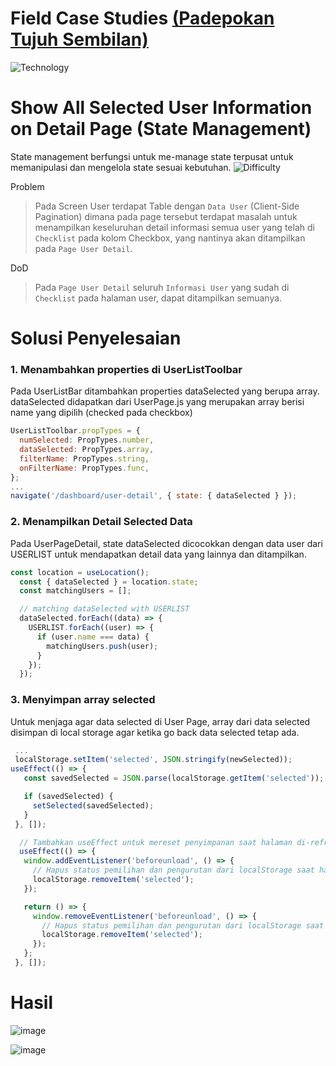 # Field Case Studies [(Padepokan Tujuh Sembilan)](https://minimal-kit-react.vercel.app/)

![Technology](https://img.shields.io/badge/Technology-React.js-blue)

# Show All Selected User Information on Detail Page (State Management)
State management berfungsi untuk me-manage state terpusat untuk memanipulasi dan mengelola state sesuai kebutuhan.
![Difficulty](https://img.shields.io/badge/Difficulty-Easy-green)

Problem

> Pada Screen User terdapat Table dengan `Data User` (Client-Side Pagination) dimana pada page tersebut terdapat masalah untuk menampilkan keseluruhan detail informasi semua user yang telah di `Checklist` pada kolom Checkbox, yang nantinya akan ditampilkan pada `Page User Detail`.

DoD

> Pada `Page User Detail` seluruh `Informasi User` yang sudah di `Checklist` pada halaman user, dapat ditampilkan semuanya.

# Solusi Penyelesaian
### 1. Menambahkan properties di UserListToolbar
Pada UserListBar ditambahkan properties dataSelected yang berupa array. dataSelected didapatkan dari UserPage.js yang merupakan array berisi name yang dipilih (checked pada checkbox)
```javascript
UserListToolbar.propTypes = {
  numSelected: PropTypes.number,
  dataSelected: PropTypes.array,
  filterName: PropTypes.string,
  onFilterName: PropTypes.func,
};
...
navigate('/dashboard/user-detail', { state: { dataSelected } });
```

### 2. Menampilkan Detail Selected Data 
Pada UserPageDetail, state dataSelected dicocokkan dengan data user dari USERLIST untuk mendapatkan detail data yang lainnya dan ditampilkan.
```javascript
const location = useLocation();
  const { dataSelected } = location.state;
  const matchingUsers = [];

  // matching dataSelected with USERLIST
  dataSelected.forEach((data) => {
    USERLIST.forEach((user) => {
      if (user.name === data) {
        matchingUsers.push(user);
      }
    });
  });
```

### 3. Menyimpan array selected 
Untuk menjaga agar data selected di User Page, array dari data selected disimpan di local storage agar ketika go back data selected tetap ada.
 ```javascript
  ...
  localStorage.setItem('selected', JSON.stringify(newSelected));
useEffect(() => {
    const savedSelected = JSON.parse(localStorage.getItem('selected'));

    if (savedSelected) {
      setSelected(savedSelected);
    }
  }, []);

   // Tambahkan useEffect untuk mereset penyimpanan saat halaman di-refresh
   useEffect(() => {
    window.addEventListener('beforeunload', () => {
      // Hapus status pemilihan dan pengurutan dari localStorage saat halaman di-refresh
      localStorage.removeItem('selected');
    });

    return () => {
      window.removeEventListener('beforeunload', () => {
        // Hapus status pemilihan dan pengurutan dari localStorage saat halaman di-refresh
        localStorage.removeItem('selected');
      });
    };
  }, []);
```

# Hasil
![image](https://github.com/salsabilamp3/StateManagementCase/assets/95154453/255046b6-fdec-405c-9d14-7dbdb5c998f5)

![image](https://github.com/salsabilamp3/StateManagementCase/assets/95154453/21494a07-fbbd-4a07-89e4-b2bcca0cee0b)
